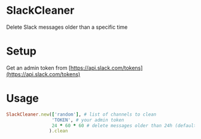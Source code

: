 # SlackCleaner

Delete Slack messages older than a specific time

# Setup

Get an admin token from [https://api.slack.com/tokens](https://api.slack.com/tokens)

# Usage

``` ruby
SlackCleaner.new(['random'], # list of channels to clean
                 'TOKEN', # your admin token
                 24 * 60 * 60 # delete messages older than 24h (default)
                ).clean
```
